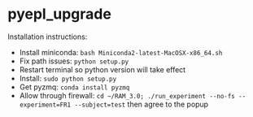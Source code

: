 # pyepl_upgrade

Installation instructions:
* Install miniconda: `bash Miniconda2-latest-MacOSX-x86_64.sh`
* Fix path issues: `python setup.py`
* Restart terminal so python version will take effect
* Install: `sudo python setup.py`
* Get pyzmq: `conda install pyzmq`
* Allow through firewall: 
  `cd ~/RAM_3.0; ./run_experiment --no-fs --experiment=FR1 --subject=test` 
  then agree to the popup
